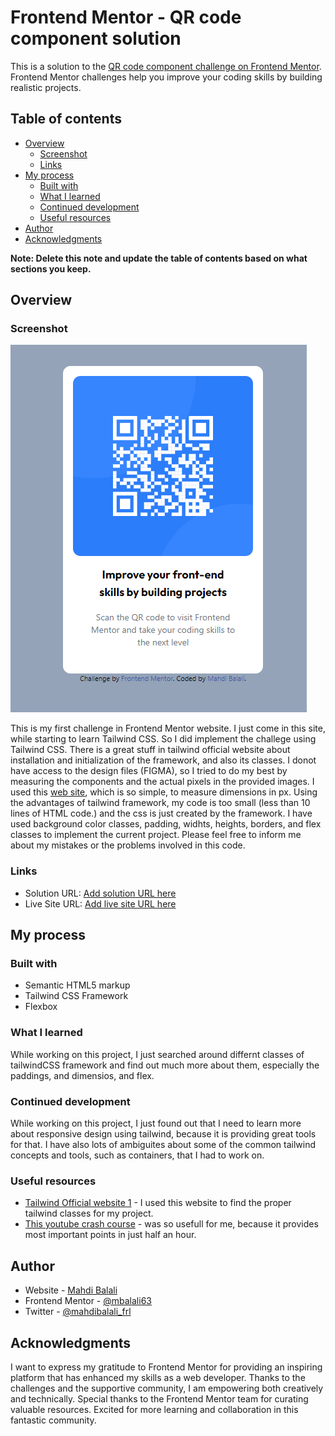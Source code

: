 # Frontend Mentor - QR code component solution

This is a solution to the [QR code component challenge on Frontend Mentor](https://www.frontendmentor.io/challenges/qr-code-component-iux_sIO_H). Frontend Mentor challenges help you improve your coding skills by building realistic projects. 

## Table of contents

- [Overview](#overview)
  - [Screenshot](#screenshot)
  - [Links](#links)
- [My process](#my-process)
  - [Built with](#built-with)
  - [What I learned](#what-i-learned)
  - [Continued development](#continued-development)
  - [Useful resources](#useful-resources)
- [Author](#author)
- [Acknowledgments](#acknowledgments)

**Note: Delete this note and update the table of contents based on what sections you keep.**

## Overview

### Screenshot
![](./screenshot.png)

This is my first challenge in Frontend Mentor website. I just come in this site, while starting to learn Tailwind CSS. So I did implement the challege using Tailwind CSS.
There is a great stuff in tailwind official website about installation and initialization of the framework, and also its classes.
I donot have access to the design files (FIGMA), so I tried to do my best by measuring the components and the actual pixels in the 
provided images. I used this [web site](https://www.rapidtables.com/web/tools/pixel-ruler.html), which is so simple, to measure dimensions in px.
Using the advantages of tailwind framework, my code is too small (less than 10 lines of HTML code.) and the css is just created by the framework.
I have used background color classes, padding, widhts, heights, borders, and flex classes to implement the current project.
Please feel free to inform me about my mistakes or the problems involved in this code.



### Links

- Solution URL: [Add solution URL here](https://your-solution-url.com)
- Live Site URL: [Add live site URL here](https://your-live-site-url.com)

## My process

### Built with

- Semantic HTML5 markup
- Tailwind CSS Framework
- Flexbox


### What I learned

While working on this project, I just searched around differnt classes of tailwindCSS framework and find out much more about them, especially the paddings, and dimensios, and flex. 



### Continued development

While working on this project, I just found out that I need to learn more about responsive design using tailwind, because it is providing great tools for that.
I have also lots of ambiguites about some of the common tailwind concepts and tools, such as containers, that I had to work on.


### Useful resources

- [Tailwind Official website 1](https://tailwindcss.com/) - I used this website to find the proper tailwind classes for my project.
- [This youtube crash course](https://www.youtube.com/watch?v=UBOj6rqRUME) - was so usefull for me, because it provides most important points in just half an hour. 

## Author

- Website - [Mahdi Balali](https://github.com/mbalali63)
- Frontend Mentor - [@mbalali63](https://www.frontendmentor.io/profile/mbalali63)
- Twitter - [@mahdibalali_frl](https://www.twitter.com/mahdibalali_frl)


## Acknowledgments

I want to express my gratitude to Frontend Mentor for providing an inspiring platform that has enhanced my skills as a web developer. Thanks to the challenges and the supportive community, I am empowering both creatively and technically. Special thanks to the Frontend Mentor team for curating valuable resources. Excited for more learning and collaboration in this fantastic community.

